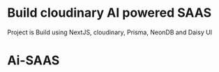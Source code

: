 # Build cloudinary AI powered SAAS

Project is Build using NextJS, cloudinary, Prisma, NeonDB and Daisy UI
# Ai-SAAS
